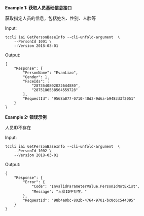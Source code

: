 **Example 1: 获取人员基础信息接口**

获取指定人员的信息，包括姓名、性别、人脸等

Input: 

```
tccli iai GetPersonBaseInfo --cli-unfold-argument  \
    --PersonId 1001 \
    --Version 2018-03-01
```

Output: 
```
{
    "Response": {
        "PersonName": "EvanLiao",
        "Gender": 1,
        "FaceIds": [
            "2873640802022644880",
            "2875186538564559728"
        ],
        "RequestId": "9568a077-0710-40d2-9d6a-b9483d3f2051"
    }
}
```

**Example 2: 错误示例**

人员ID不存在

Input: 

```
tccli iai GetPersonBaseInfo --cli-unfold-argument  \
    --PersonId 1002 \
    --Version 2018-03-01
```

Output: 
```
{
    "Response": {
        "Error": {
            "Code": "InvalidParameterValue.PersonIdNotExist",
            "Message": "人员ID不存在。"
        },
        "RequestId": "98b4a0bc-802b-4764-9701-bc0c6c544395"
    }
}
```

